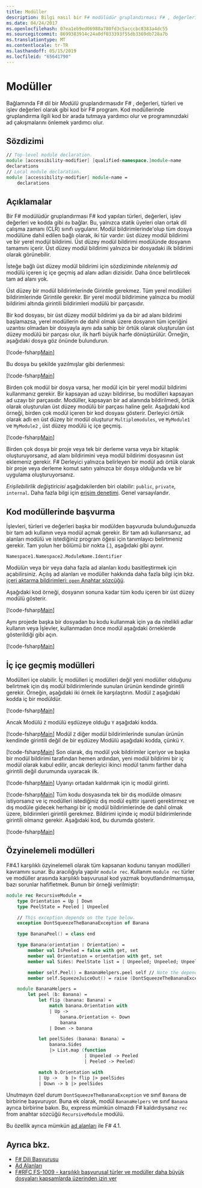 ```yaml
---
title: Modüller
description: Bilgi nasıl bir F# modülüdür gruplandırması F# , değerleri, türleri ve işlev değerleri olarak gibi kod bir F# program.
ms.date: 04/24/2017
ms.openlocfilehash: 07ea1eb9ed06988a780fd3c5acccbc8383a4dc55
ms.sourcegitcommit: 8699383914c24a0df033393f55db3369db728a7b
ms.translationtype: MT
ms.contentlocale: tr-TR
ms.lasthandoff: 05/15/2019
ms.locfileid: "65641790"
---
```

# <a name="modules"></a>Modüller

Bağlamında F# dil bir *Modülü* gruplandırmasıdır F# , değerleri, türleri ve işlev değerleri olarak gibi kod bir F# program. Kod modüllerinde gruplandırma ilgili kod bir arada tutmaya yardımcı olur ve programınızdaki ad çakışmalarını önlemek yardımcı olur.

## <a name="syntax"></a>Sözdizimi

```fsharp
// Top-level module declaration.
module [accessibility-modifier] [qualified-namespace.]module-name
declarations
// Local module declaration.
module [accessibility-modifier] module-name =
    declarations
```

## <a name="remarks"></a>Açıklamalar

Bir F# modülüdür gruplandırması F# kod yapıları türleri, değerleri, işlev değerleri ve kodda gibi `do` bağlar. Bu, yalnızca statik üyeleri olan ortak dil çalışma zamanı (CLR) sınıfı uygulanır. Modül bildirimlerinde'olup tüm dosya modülüne dahil edilen bağlı olarak, iki tür vardır: üst düzey modül bildirimi ve bir yerel modül bildirimi. Üst düzey modül bildirimi modülünde dosyanın tamamını içerir. Üst düzey modül bildirimi yalnızca bir dosyadaki ilk bildirimi olarak görünebilir.

İsteğe bağlı üst düzey modül bildirimi için sözdiziminde *nitelenmiş ad* modülü içeren iç içe geçmiş ad alanı adları dizisidir. Daha önce belirtilecek tam ad alanı yok.

Üst düzey bir modül bildirimlerinde Girintile gerekmez. Tüm yerel modülleri bildirimlerinde Girintile gerekir. Bir yerel modül bildirimine yalnızca bu modül bildirimi altında girintili bildirimleri modülü bir parçasıdır.

Bir kod dosyası, bir üst düzey modül bildirimi ya da bir ad alanı bildirimi başlamazsa, yerel modüllerin de dahil olmak üzere dosyanın tüm içeriğini uzantısı olmadan bir dosyayla aynı ada sahip bir örtük olarak oluşturulan üst düzey modülü bir parçası olur, ilk harfi büyük harfe dönüştürülür. Örneğin, aşağıdaki dosya göz önünde bulundurun.

[!code-fsharp[Main](../../../samples/snippets/fsharp/modules/snippet6601.fs)]

Bu dosya bu şekilde yazılmışlar gibi derlenmesi:

[!code-fsharp[Main](../../../samples/snippets/fsharp/modules/snippet6602.fs)]

Birden çok modül bir dosya varsa, her modül için bir yerel modül bildirimi kullanmanız gerekir. Bir kapsayan ad uzayı bildirirse, bu modülleri kapsayan ad uzayı bir parçasıdır. Modüller, kapsayan bir ad alanında bildirilmedi, örtük olarak oluşturulan üst düzey modülü bir parçası haline gelir. Aşağıdaki kod örneği, birden çok modül içeren bir kod dosyası gösterir. Derleyici örtük olarak adlı en üst düzey bir modül oluşturur `Multiplemodules`, ve `MyModule1` ve `MyModule2` , üst düzey modülü iç içe geçmiş.

[!code-fsharp[Main](../../../samples/snippets/fsharp/modules/snippet6603.fs)]

Birden çok dosya bir proje veya tek bir derleme varsa veya bir kitaplık oluşturuyorsanız, ad alanı bildirimini veya modül bildirimi dosyasının üst eklemeniz gerekir. F# Derleyici yalnızca belirleyen bir modül adı örtük olarak bir proje veya derleme komut satırı yalnızca bir dosya olduğunda ve bir uygulama oluşturuyorsanız.

*Erişilebilirlik değiştiricisi* aşağıdakilerden biri olabilir: `public`, `private`, `internal`. Daha fazla bilgi için [erişim denetimi](access-control.md). Genel varsayılandır.

## <a name="referencing-code-in-modules"></a>Kod modüllerinde başvurma

İşlevleri, türleri ve değerleri başka bir modülden başvuruda bulunduğunuzda bir tam adı kullanın veya modül açmak gerekir. Bir tam adı kullanırsanız, ad alanları modülü ve istediğiniz program öğesi için tanımlayıcı belirtmeniz gerekir. Tam yolun her bölümü bir nokta (.), aşağıdaki gibi ayırır.

`Namespace1.Namespace2.ModuleName.Identifier`

Modülün veya bir veya daha fazla ad alanları kodu basitleştirmek için açabilirsiniz. Açılış ad alanları ve modüller hakkında daha fazla bilgi için bkz. [içeri aktarma bildirimleri: `open` Anahtar sözcüğü](import-declarations-the-open-keyword.md).

Aşağıdaki kod örneği, dosyanın sonuna kadar tüm kodu içeren bir üst düzey modülü gösterir.

[!code-fsharp[Main](../../../samples/snippets/fsharp/modules/snippet6604.fs)]

Aynı projede başka bir dosyadan bu kodu kullanmak için ya da nitelikli adlar kullanın veya İşlevler, kullanmadan önce modül aşağıdaki örneklerde gösterildiği gibi açın.

[!code-fsharp[Main](../../../samples/snippets/fsharp/modules/snippet6605.fs)]

## <a name="nested-modules"></a>İç içe geçmiş modülleri

Modülleri içe olabilir. İç modülleri iç modülleri değil yeni modüller olduğunu belirtmek için dış modül bildirimlerinde sunulan ürünün kendinde girintili gerekir. Örneğin, aşağıdaki iki örnek ile karşılaştırın. Modül `Z` aşağıdaki kodda iç bir modüldür.

[!code-fsharp[Main](../../../samples/snippets/fsharp/modules/snippet6607.fs)]

Ancak Modülü `Z` modülü eşdüzeye olduğu `Y` aşağıdaki kodda.

[!code-fsharp[Main](../../../samples/snippets/fsharp/modules/snippet6608.fs)]
Modül `Z` diğer modül bildirimlerinde sunulan ürünün kendinde girintili değil de bir eşdüzey Modülü aşağıdaki kodda, çünkü `Y`.

[!code-fsharp[Main](../../../samples/snippets/fsharp/modules/snippet6609.fs)]
Son olarak, dış modül yok bildirimler içeriyor ve başka bir modül bildirimi tarafından hemen ardından, yeni modül bildirimi bir iç modül olarak kabul edilir, ancak derleyici ikinci modül tanımı farther daha girintili değil durumunda uyaracak ilk.

[!code-fsharp[Main](../../../samples/snippets/fsharp/modules/snippet6610.fs)]
Uyarıyı ortadan kaldırmak için iç modül girinti.

[!code-fsharp[Main](../../../samples/snippets/fsharp/modules/snippet6611.fs)]
Tüm kodu dosyasında tek bir dış modülde olmasını istiyorsanız ve iç modülleri istediğiniz dış modül eşittir işareti gerektirmez ve dış modüle gidecek herhangi bir iç modül bildirimlerinde de dahil olmak üzere, bildirimleri girintili gerekmez. Bildirimi içinde iç modül bildirimlerinde girintili olmanız gerekir. Aşağıdaki kod, bu durumda gösterir.

[!code-fsharp[Main](../../../samples/snippets/fsharp/modules/snippet6612.fs)]

## <a name="recursive-modules"></a>Özyinelemeli modülleri

F#4.1 karşılıklı özyinelemeli olarak tüm kapsanan kodunu tanıyan modülleri kavramını sunar.  Bu aracılığıyla yapılır `module rec`.  Kullanım `module rec` türler ve modüller arasında karşılıklı başvurusal kod yazmak boyutlandırılmamışsa, bazı sorunlar hafifletmek.  Bunun bir örneği verilmiştir:

```fsharp
module rec RecursiveModule =
    type Orientation = Up | Down
    type PeelState = Peeled | Unpeeled

    // This exception depends on the type below.
    exception DontSqueezeTheBananaException of Banana

    type BananaPeel() = class end

    type Banana(orientation : Orientation) =
        member val IsPeeled = false with get, set
        member val Orientation = orientation with get, set
        member val Sides: PeelState list = [ Unpeeled; Unpeeled; Unpeeled; Unpeeled] with get, set

        member self.Peel() = BananaHelpers.peel self // Note the dependency on the BananaHelpers module.
        member self.SqueezeJuiceOut() = raise (DontSqueezeTheBananaException self) // This member depends on the exception above.

    module BananaHelpers =
        let peel (b: Banana) =
            let flip (banana: Banana) =
                match banana.Orientation with
                | Up -> 
                    banana.Orientation <- Down
                    banana
                | Down -> banana

            let peelSides (banana: Banana) =
                banana.Sides
                |> List.map (function
                             | Unpeeled -> Peeled
                             | Peeled -> Peeled)

            match b.Orientation with
            | Up ->   b |> flip |> peelSides
            | Down -> b |> peelSides
```

Unutmayın özel durum `DontSqueezeTheBananaException` ve sınıf `Banana` de birbirine başvuruyor.  Buna ek olarak, modül `BananaHelpers` ve sınıf `Banana` ayrıca birbirine bakın.  Bu, express mümkün olmazdı F# kaldırdıysanız `rec` from anahtar sözcüğü `RecursiveModule` modülü.

Bu özellik ayrıca mümkün [ad alanları](namespaces.md) ile F# 4.1.

## <a name="see-also"></a>Ayrıca bkz.

- [F# Dili Başvurusu](index.md)
- [Ad Alanları](namespaces.md)
- [F#RFC FS-1009 - karşılıklı başvurusal türler ve modüller daha büyük dosyaları kapsamlarda üzerinden izin ver](https://github.com/fsharp/fslang-design/blob/master/FSharp-4.1/FS-1009-mutually-referential-types-and-modules-single-scope.md)
